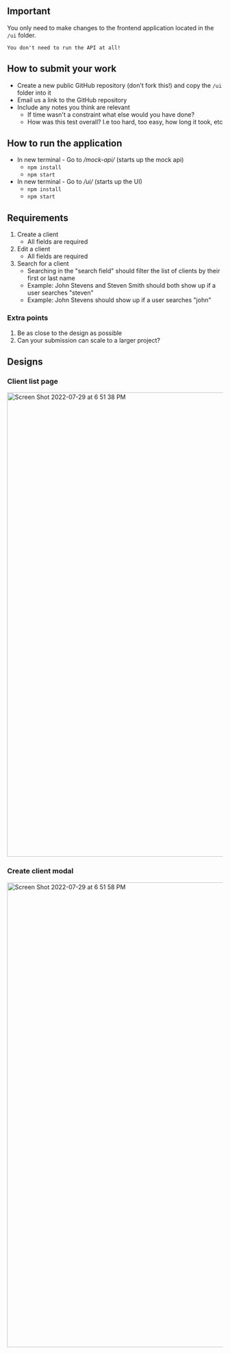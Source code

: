 ## Important

You only need to make changes to the frontend application located in the `/ui` folder.

    You don't need to run the API at all!

## How to submit your work
- Create a new public GitHub repository (don't fork this!) and copy the `/ui` folder into it
- Email us a link to the GitHub repository
- Include any notes you think are relevant
  - If time wasn't a constraint what else would you have done?
  - How was this test overall? I.e too hard, too easy, how long it took, etc

## How to run the application
- In new terminal - Go to */mock-api/* (starts up the mock api)
  - `npm install`
  - `npm start`
- In new terminal - Go to */ui/* (starts up the UI)
  - `npm install`
  - `npm start`

## Requirements
1. Create a client
    - All fields are required
2. Edit a client
    - All fields are required
3. Search for a client
    - Searching in the "search field" should filter the list of clients by their first or last name
    - Example: John Stevens and Steven Smith should both show up if a user searches "steven"
    - Example: John Stevens should show up if a user searches "john"

### Extra points
1. Be as close to the design as possible
2. Can your submission can scale to a larger project?

## Designs

### Client list page
<img width="1082" alt="Screen Shot 2022-07-29 at 6 51 38 PM" src="https://user-images.githubusercontent.com/14010084/181700473-a9177884-070a-4211-b14d-0a008eb78482.png">

### Create client modal
<img width="1083" alt="Screen Shot 2022-07-29 at 6 51 58 PM" src="https://user-images.githubusercontent.com/14010084/181700544-b2ea60fd-2dbd-491b-9197-282638143080.png">

